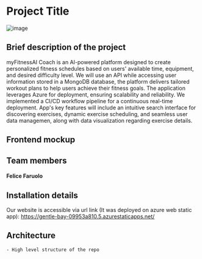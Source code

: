 # Project Title
![image](https://github.com/VU-Applied-Programming-for-AI-2024/Group-15/assets/156012070/0b5a1a9a-a309-4a09-b9d8-46ab9187833d)
## Brief description of the project
myFitnessAI Coach is an AI-powered platform designed to create personalized fitness schedules based on users' available time, equipment, and desired difficulty level. We will use an API while accessing user information stored in a MongoDB database, the platform delivers tailored workout plans to help users achieve their fitness goals. The application leverages Azure for deployment, ensuring scalability and reliability. We implemented a CI/CD workflow pipeline for a continuous real-time deployment. App's key features will include an intuitive search interface for discovering exercises, dynamic exercise scheduling, and seamless user data managemen, along with data visualization regarding exercise details. 
## Frontend mockup
## Team members
#### Felice Faruolo 
## Installation details
Our website is accessible via url link (It was deployed on azure web static app): https://gentle-bay-09953a810.5.azurestaticapps.net/
## Architecture
    - High level structure of the repo
